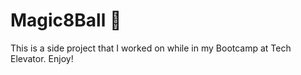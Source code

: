 # Magic8Ball 🔮

This is a side project that I worked on while in my Bootcamp at Tech Elevator. Enjoy!
